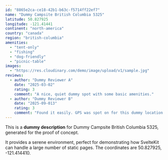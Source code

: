 ```yaml
---
id: "8865e2ca-ce18-42b1-b63c-f5714ff22ef7"
name: "Dummy Campsite British Columbia 5325"
latitude: 50.827925
longitude: -121.41441
continent: "north-america"
country: "canada"
region: "british-columbia"
amenities:
  - "tent-only"
  - "fishing"
  - "dog-friendly"
  - "picnic-table"
images:
  - "https://res.cloudinary.com/demo/image/upload/v1/sample.jpg"
reviews:
  - author: "Dummy Reviewer A"
    date: "2025-03-02"
    rating: 3
    comment: "A nice, quiet dummy spot with some basic amenities."
  - author: "Dummy Reviewer B"
    date: "2025-09-013"
    rating: 3
    comment: "Found it easily. GPS was spot on for this dummy location."
---
```


This is a **dummy description** for Dummy Campsite British Columbia 5325, generated for the proof of concept.

It provides a serene environment, perfect for demonstrating how SvelteKit can handle a large number of static pages. The coordinates are 50.827925, -121.414410.
